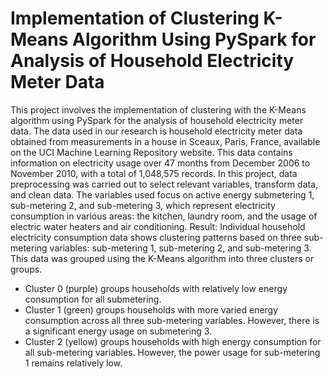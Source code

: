 # Implementation of Clustering K-Means Algorithm Using PySpark for Analysis of Household Electricity Meter Data
This project involves the implementation of clustering with the K-Means algorithm using PySpark for the analysis of household electricity meter data. The data used in our research is household electricity meter data obtained from measurements in a house in Sceaux, Paris, France, available on the UCI Machine Learning Repository website. This data contains information on electricity usage over 47 months from December 2006 to November 2010, with a total of 1,048,575 records. In this project, data preprocessing was carried out to select relevant variables, transform data, and clean data. The variables used focus on active energy submetering 1, sub-metering 2, and sub-metering 3, which represent electricity consumption in various areas: the kitchen, laundry room, and the usage of electric water heaters and air conditioning.
Result: Individual household electricity consumption data shows clustering patterns based on three sub-metering variables: sub-metering 1, sub-metering 2, and sub-metering 3. This data was grouped using the K-Means algorithm into three clusters or groups.
- Cluster 0 (purple) groups households with relatively low energy consumption for all submetering.
- Cluster 1 (green) groups households with more varied energy consumption across all three sub-metering variables. However, there is a significant energy usage on submetering 3.
- Cluster 2 (yellow) groups households with high energy consumption for all sub-metering variables. However, the power usage for sub-metering 1 remains relatively low.
